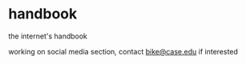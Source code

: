 # handbook
the internet's handbook

working on social media section, contact bike@case.edu if interested
